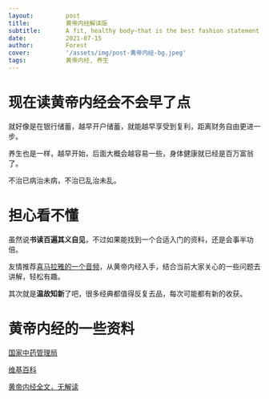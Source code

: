 ```yaml
---
layout:         post
title:          黄帝内经解读版
subtitle:		A fit, healthy body—that is the best fashion statement.
date:           2021-07-15
author:         Forest
cover:          '/assets/img/post-黄帝内经-bg.jpeg'
tags:           黄帝内经, 养生
---
```


# 现在读黄帝内经会不会早了点
就好像是在银行储蓄，越早开户储蓄，就能越早享受到复利，距离财务自由更进一步。

养生也是一样，越早开始，后面大概会越容易一些，身体健康就已经是百万富翁了。

不治已病治未病，不治已乱治未乱。

# 担心看不懂
虽然说**书读百遍其义自见**，不过如果能找到一个合适入门的资料，还是会事半功倍。

友情推荐[喜马拉雅的一个音频](https://m.ximalaya.com/share/sound/179881868)，从黄帝内经入手，结合当前大家关心的一些问题去讲解，轻松有趣。

其次就是**温故知新**了吧，很多经典都值得反复去品，每次可能都有新的收获。

# 黄帝内经的一些资料

[国家中药管理局](http://www.satcm.gov.cn/hudongjiaoliu/guanfangweixin/2019-04-11/9545.html)

[维基百科](https://zh.wikipedia.org/wiki/%E9%BB%84%E5%B8%9D%E5%86%85%E7%BB%8F)

[黄帝内经全文，无解读](https://www.gushiwen.cn/guwen/huanglei.aspx)
